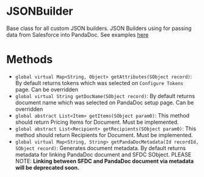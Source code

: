# JSONBuilder

Base class for all custom JSON builders. JSON Builders using for passing data from Salesforce into PandaDoc. See examples [here](../README.md#custom-json-builder-examples)


# Methods
- `global virtual Map<String, Object> getAttributes(SObject record)`: By default returns tokens which was selected on `Configure Tokens` page. Can be overridden
- `global virtual String getDocName(SObject record)`: By default returns document name which was selected on PandaDoc setup page. Can be overridden
- `global abstract List<Item> getItems(SObject param0)`: This method should return Pricing Items for Document. Must be implemented.
- `global abstract List<Recipient> getRecipients(SObject param0)`: This method should return Recipients for Document. Must be implemented. 
- `global virtual Map<String, String> getPandaDocMetadata(Id recordId, SObject record)`: Generates document metadata. By default returns metadata for linking PandaDoc document and SFDC SObject. PLEASE NOTE: **Linking between SFDC and PandaDoc document via metadata will be deprecated soon.**
